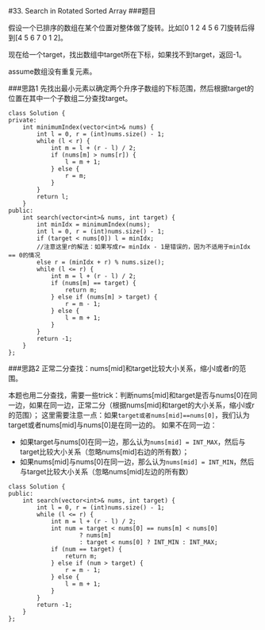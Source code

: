 #33. Search in Rotated Sorted Array
###题目

假设一个已排序的数组在某个位置对整体做了旋转。比如[0 1 2 4 5 6 7]旋转后得到[4 5 6 7 0 1 2]。

现在给一个target，找出数组中target所在下标，如果找不到target，返回-1。

assume数组没有重复元素。

###思路1
先找出最小元素以确定两个升序子数组的下标范围，然后根据target的位置在其中一个子数组二分查找target。
```
class Solution {
private:
    int minimumIndex(vector<int>& nums) {
        int l = 0, r = (int)nums.size() - 1;
        while (l < r) {
            int m = l + (r - l) / 2;
            if (nums[m] > nums[r]) {
                l = m + 1;
            } else {
                r = m;
            }
        }
        return l;
    }
public:
    int search(vector<int>& nums, int target) {
        int minIdx = minimumIndex(nums);
        int l = 0, r = (int)nums.size() - 1;
        if (target < nums[0]) l = minIdx;
        //注意这里r的解法：如果写成r= minIdx - 1是错误的，因为不适用于minIdx == 0的情况
        else r = (minIdx + r) % nums.size();
        while (l <= r) {
            int m = l + (r - l) / 2;
            if (nums[m] == target) {
                return m;
            } else if (nums[m] > target) {
                r = m - 1;
            } else {
                l = m + 1;
            }
        }
        return -1;
    }
};
```

###思路2
正常二分查找：nums[mid]和target比较大小关系，缩小l或者r的范围。

本题也用二分查找，需要一些trick：判断nums[mid]和target是否与nums[0]在同一边，如果在同一边，正常二分（根据nums[mid]和target的大小关系，缩小l或r的范围）；
这里需要注意一点：如果`target或者nums[mid]==nums[0]`，我们认为target或者nums[mid]与nums[0]是在同一边的。
如果不在同一边：

- 如果target与nums[0]在同一边，那么认为`nums[mid] = INT_MAX`，然后与target比较大小关系（忽略nums[mid]右边的所有数）；
- 如果nums[mid]与nums[0]在同一边，那么认为`nums[mid] = INT_MIN`，然后与target比较大小关系（忽略nums[mid]左边的所有数）

```
class Solution {
public:
    int search(vector<int>& nums, int target) {
        int l = 0, r = (int)nums.size() - 1;
        while (l <= r) {
            int m = l + (r - l) / 2;
            int num = target < nums[0] == nums[m] < nums[0]
                    ? nums[m]
                    : target < nums[0] ? INT_MIN : INT_MAX;
            if (num == target) {
                return m;
            } else if (num > target) {
                r = m - 1;
            } else {
                l = m + 1;
            }
        }
        return -1;
    }
};
```

